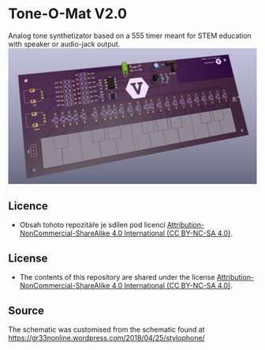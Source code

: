 # Tone-O-Mat V2.0
Analog tone synthetizator based on a 555 timer meant for STEM education with speaker or audio-jack output.
![alt](Images/titleImg.png)

## Licence
* Obsah tohoto repozitáře je sdílen pod licencí [Attribution-NonCommercial-ShareAlike 4.0 International (CC BY-NC-SA 4.0)](https://creativecommons.org/licenses/by-nc-sa/4.0/).


## License
* The contents of this repository are shared under the license [Attribution-NonCommercial-ShareAlike 4.0 International (CC BY-NC-SA 4.0)](https://creativecommons.org/licenses/by-nc-sa/4.0/).

## Source
The schematic was customised from the schematic found at https://gr33nonline.wordpress.com/2018/04/25/stylophone/
